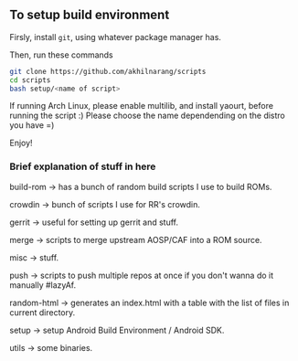 
## To setup build environment

Firsly, install `git`, using whatever package manager has.

Then, run these commands

```bash
git clone https://github.com/akhilnarang/scripts
cd scripts
bash setup/<name of script>
```

If running Arch Linux, please enable multilib, and install yaourt, before running the script :)
Please choose the name dependending on the distro you have =)

Enjoy!


### Brief explanation of stuff in here


build-rom -> has a bunch of random build scripts I use to build ROMs.

crowdin -> bunch of scripts I use for RR's crowdin.

gerrit -> useful for setting up gerrit and stuff.

merge -> scripts to merge upstream AOSP/CAF into a ROM source.

misc -> stuff.

push -> scripts to push multiple repos at once if you don't wanna do it manually #lazyAf.

random-html -> generates an index.html with a table with the list of files in current directory.

setup -> setup Android Build Environment / Android SDK.

utils -> some binaries.

